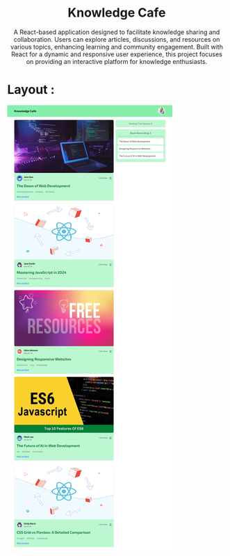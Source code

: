 
<h1 align="center"> Knowledge Cafe </h1>

<p align="center"> A React-based application designed to facilitate knowledge sharing and collaboration. Users can explore articles, discussions, and resources on various topics, enhancing learning and community engagement. Built with React for a dynamic and responsive user experience, this project focuses on providing an interactive platform for knowledge enthusiasts. </p>


# Layout :

<img className='w-12 h-12 rounded-full' src="https://github.com/rehan606/Knowledge-Cafe-with-React/blob/main/src/assets/images/layout.png?raw=true" alt="" />

